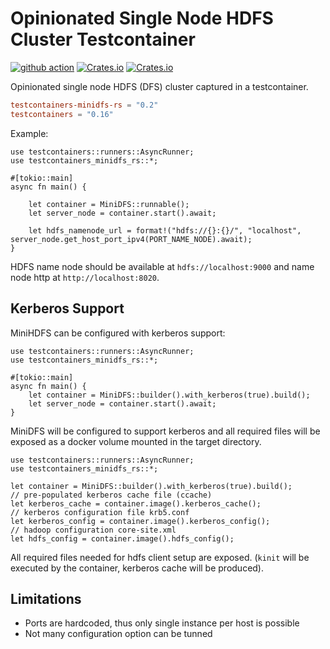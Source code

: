 # Opinionated Single Node HDFS Cluster Testcontainer

[![github action](https://github.com/milenkovicm/testcontainers-minidfs-rs/actions/workflows/basic.yml/badge.svg)](https://github.com/milenkovicm/testcontainers-minidfs-rs/actions/workflows/basic.yml)
[![Crates.io](https://img.shields.io/crates/v/testcontainers-minidfs-rs)](https://crates.io/crates/testcontainers-minidfs-rs)
[![Crates.io](https://img.shields.io/crates/d/testcontainers-minidfs-rs)](https://crates.io/crates/testcontainers-minidfs-rs)

Opinionated single node HDFS (DFS) cluster captured in a testcontainer.

```toml
testcontainers-minidfs-rs = "0.2"
testcontainers = "0.16"
```

Example:

```rust, no_run
use testcontainers::runners::AsyncRunner;
use testcontainers_minidfs_rs::*;

#[tokio::main]
async fn main() {

    let container = MiniDFS::runnable();
    let server_node = container.start().await;

    let hdfs_namenode_url = format!("hdfs://{}:{}/", "localhost", server_node.get_host_port_ipv4(PORT_NAME_NODE).await);
}
```

HDFS name node should be available at `hdfs://localhost:9000` and name node http at `http://localhost:8020`.

## Kerberos Support

MiniHDFS can be configured with kerberos support:

```rust, no_run
use testcontainers::runners::AsyncRunner;
use testcontainers_minidfs_rs::*;

#[tokio::main]
async fn main() {
    let container = MiniDFS::builder().with_kerberos(true).build();
    let server_node = container.start().await;
}
```

MiniDFS will be configured to support kerberos and all required files will be exposed as a docker volume mounted in the target directory.

```rust, no_run
use testcontainers::runners::AsyncRunner;
use testcontainers_minidfs_rs::*;

let container = MiniDFS::builder().with_kerberos(true).build();
// pre-populated kerberos cache file (ccache)
let kerberos_cache = container.image().kerberos_cache();
// kerberos configuration file krb5.conf
let kerberos_config = container.image().kerberos_config();
// hadoop configuration core-site.xml
let hdfs_config = container.image().hdfs_config();
```

All required files needed for hdfs client setup are exposed. (`kinit` will be executed by the container, kerberos cache will be produced).

## Limitations

- Ports are hardcoded, thus only single instance per host is possible
- Not many configuration option can be tunned
